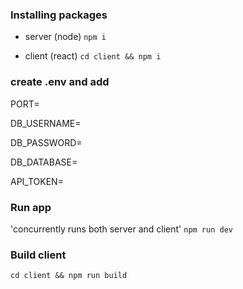 ### Installing packages

- server (node)
  `npm i`

- client (react)
  `cd client && npm i`

### create .env and add

<!-- app port -->

PORT=

<!-- mongodb username -->

DB_USERNAME=

<!-- mongodb password -->

DB_PASSWORD=

<!-- mongodb database name -->

DB_DATABASE=

<!-- gnews api token -->

API_TOKEN=

### Run app

'concurrently runs both server and client'
`npm run dev`

### Build client

`cd client && npm run build`
